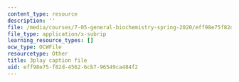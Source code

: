 ```yaml
---
content_type: resource
description: ''
file: /media/courses/7-05-general-biochemistry-spring-2020/eff98e75f82d45626cb796549ca484f2_KLb5CmPM7YY.srt
file_type: application/x-subrip
learning_resource_types: []
ocw_type: OCWFile
resourcetype: Other
title: 3play caption file
uid: eff98e75-f82d-4562-6cb7-96549ca484f2
---
```

